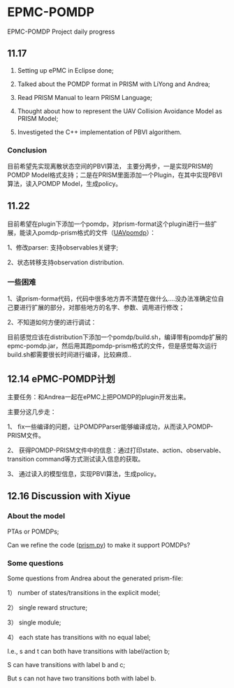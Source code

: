 # EPMC-POMDP
EPMC-POMDP Project daily progress

## 11.17
1) Setting up ePMC in Eclipse done;

2) Talked about the POMDP format in PRISM with LiYong and Andrea;

3) Read PRISM Manual to learn PRISM Language;

4) Thought about how to represent the UAV Collision Avoidance Model as PRISM Model;

5) Investigeted the C++ implementation of PBVI algorithem.

### Conclusion
目前希望先实现离散状态空间的PBVI算法， 主要分两步，一是实现PRISM的POMDP Model格式支持；二是在PRISM里面添加一个Plugin，在其中实现PBVI算法，读入POMDP Model，生成policy。

## 11.22
目前希望在plugin下添加一个pomdp，对prism-format这个plugin进行一些扩展，能读入pomdp-prism格式的文件（[UAVpomdp](https://github.com/fengwz17/EPMC-POMDP/blob/main/UAVpomdp.prism)）：

1、修改parser: 支持observables关键字;

2、状态转移支持observation distribution.

### 一些困难
1、读prism-forma代码，代码中很多地方弄不清楚在做什么....没办法准确定位自己要进行扩展的部分，对那些地方的名字、参数、调用进行修改；

2、不知道如何方便的进行调试：

目前感觉应该在distribution下添加一个pomdp/build.sh，编译带有pomdp扩展的epmc-pomdp.jar，然后用其跑pomdp-prism格式的文件，但是感觉每次运行build.sh都需要很长时间进行编译，比较麻烦..

## 12.14 ePMC-POMDP计划

主要任务：和Andrea一起在ePMC上把POMDP的plugin开发出来。

主要分这几步走：

1、	fix一些编译的问题，让POMDPParser能够编译成功，从而读入POMDP-PRISM文件。

2、	获得POMDP-PRISM文件中的信息：通过打印state、action、observable、transition command等方式测试读入信息的获取。

3、	通过读入的模型信息，实现PBVI算法，生成policy。

## 12.16 Discussion with Xiyue

### About the model

PTAs or POMDPs;

Can we refine the code ([prism.py](https://github.com/liyi-david/pyconnectors/blob/master/semantics/STAr/prism.py)) to make it support POMDPs?

### Some questions

Some questions from Andrea about the generated prism-file:

1） number of states/transitions in the explicit model;

2） single reward structure;

3） single module;

4） each state has transitions with no equal label;

I.e., s and t can both have transitions with label/action b;

S can have transitions with label b and c;

But s can not have two transitions both with label b.

